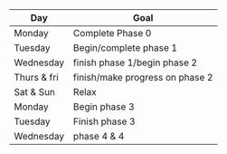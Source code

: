 |   Day       |   Goal
|-------------|------------
| Monday      | Complete Phase 0
| Tuesday     | Begin/complete phase 1
| Wednesday   | finish phase 1/begin phase 2
| Thurs & fri | finish/make progress on phase 2
| Sat & Sun   | Relax
| Monday      | Begin phase 3
| Tuesday     | Finish phase 3
| Wednesday   | phase 4 & 4